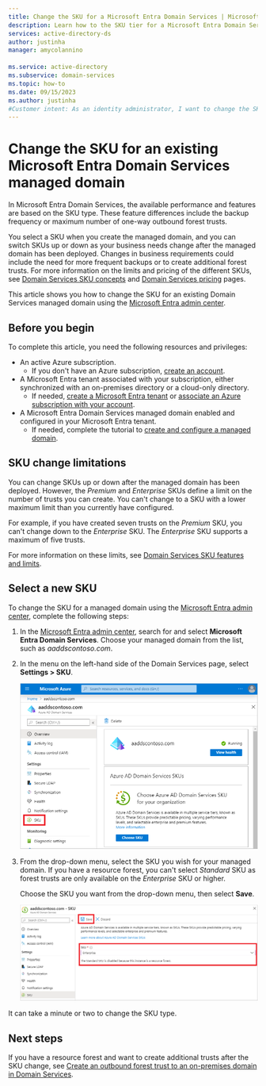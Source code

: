 ```yaml
---
title: Change the SKU for a Microsoft Entra Domain Services | Microsoft Docs
description: Learn how to the SKU tier for a Microsoft Entra Domain Services managed domain if your business requirements change
services: active-directory-ds
author: justinha
manager: amycolannino

ms.service: active-directory
ms.subservice: domain-services
ms.topic: how-to
ms.date: 09/15/2023
ms.author: justinha
#Customer intent: As an identity administrator, I want to change the SKU for my Microsoft Entra Domain Services managed domain to use different features as my business requirements change.
---
```


# Change the SKU for an existing Microsoft Entra Domain Services managed domain

In Microsoft Entra Domain Services, the available performance and features are based on the SKU type. These feature differences include the backup frequency or maximum number of one-way outbound forest trusts.

You select a SKU when you create the managed domain, and you can switch SKUs up or down as your business needs change after the managed domain has been deployed. Changes in business requirements could include the need for more frequent backups or to create additional forest trusts. For more information on the limits and pricing of the different SKUs, see [Domain Services SKU concepts][concepts-sku] and [Domain Services pricing][pricing] pages.

This article shows you how to change the SKU for an existing Domain Services managed domain using the [Microsoft Entra admin center](https://entra.microsoft.com).

## Before you begin

To complete this article, you need the following resources and privileges:

* An active Azure subscription.
    * If you don't have an Azure subscription, [create an account](https://azure.microsoft.com/free/?WT.mc_id=A261C142F).
* A Microsoft Entra tenant associated with your subscription, either synchronized with an on-premises directory or a cloud-only directory.
    * If needed, [create a Microsoft Entra tenant][create-azure-ad-tenant] or [associate an Azure subscription with your account][associate-azure-ad-tenant].
* A Microsoft Entra Domain Services managed domain enabled and configured in your Microsoft Entra tenant.
    * If needed, complete the tutorial to [create and configure a managed domain][create-azure-ad-ds-instance].

## SKU change limitations

You can change SKUs up or down after the managed domain has been deployed. However, the *Premium* and *Enterprise* SKUs define a limit on the number of trusts you can create. You can't change to a SKU with a lower maximum limit than you currently have configured.

For example, if you have created seven trusts on the *Premium* SKU, you can't change down to the *Enterprise* SKU. The *Enterprise* SKU supports a maximum of five trusts.

For more information on these limits, see [Domain Services SKU features and limits][concepts-sku].

## Select a new SKU

To change the SKU for a managed domain using the [Microsoft Entra admin center](https://entra.microsoft.com), complete the following steps:

1. In the [Microsoft Entra admin center](https://entra.microsoft.com), search for and select **Microsoft Entra Domain Services**. Choose your managed domain from the list, such as *aaddscontoso.com*.
1. In the menu on the left-hand side of the Domain Services page, select **Settings > SKU**.

    ![Select the SKU menu option for your Domain Services managed domain in the Microsoft Entra admin center](media/change-sku/overview-change-sku.png)

1. From the drop-down menu, select the SKU you wish for your managed domain. If you have a resource forest, you can't select *Standard* SKU as forest trusts are only available on the *Enterprise* SKU or higher.

    Choose the SKU you want from the drop-down menu, then select **Save**.

    ![Choose the required SKU from the drop-down menu in the Microsoft Entra admin center](media/change-sku/change-sku-selection.png)

It can take a minute or two to change the SKU type.

## Next steps

If you have a resource forest and want to create additional trusts after the SKU change, see [Create an outbound forest trust to an on-premises domain in Domain Services][create-trust].

<!-- INTERNAL LINKS -->
[create-azure-ad-tenant]: /azure/active-directory/fundamentals/sign-up-organization
[associate-azure-ad-tenant]: /azure/active-directory/fundamentals/how-subscriptions-associated-directory
[create-azure-ad-ds-instance]: tutorial-create-instance.md
[concepts-sku]: administration-concepts.md#azure-ad-ds-skus
[create-trust]: tutorial-create-forest-trust.md

<!-- EXTERNAL LINKS -->
[pricing]: https://azure.microsoft.com/pricing/details/active-directory-ds/
